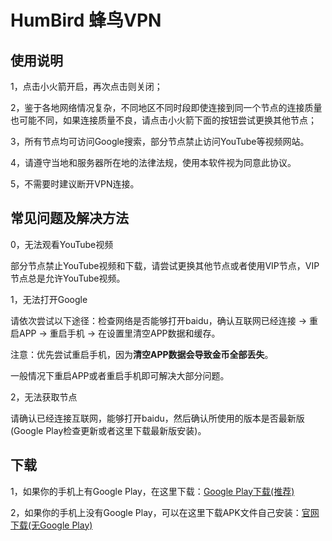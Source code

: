 # HumBird 蜂鸟VPN


## 使用说明

1，点击小火箭开启，再次点击则关闭；

2，鉴于各地网络情况复杂，不同地区不同时段即使连接到同一个节点的连接质量也可能不同，如果连接质量不良，请点击小火箭下面的按钮尝试更换其他节点；

3，所有节点均可访问Google搜索，部分节点禁止访问YouTube等视频网站。

4，请遵守当地和服务器所在地的法律法规，使用本软件视为同意此协议。

5，不需要时建议断开VPN连接。


## 常见问题及解决方法

0，无法观看YouTube视频

部分节点禁止YouTube视频和下载，请尝试更换其他节点或者使用VIP节点，VIP节点总是允许YouTube视频。

1，无法打开Google

请依次尝试以下途径：检查网络是否能够打开baidu，确认互联网已经连接 -> 重启APP -> 重启手机 -> 在设置里清空APP数据和缓存。

注意：优先尝试重启手机，因为**清空APP数据会导致金币全部丢失**。

一般情况下重启APP或者重启手机即可解决大部分问题。

2，无法获取节点

请确认已经连接互联网，能够打开baidu，然后确认所使用的版本是否最新版(Google Play检查更新或者这里下载最新版安装)。


## 下载

1，如果你的手机上有Google Play，在这里下载：[Google Play下载(推荐)](https://play.google.com/store/apps/details?id=com.young.ss)

2，如果你的手机上没有Google Play，可以在这里下载APK文件自己安装：[官网下载(无Google Play)](https://github.com/freessservice/HumBird/releases/download/v1.8.5/Humbird-1.8.5.apk)
